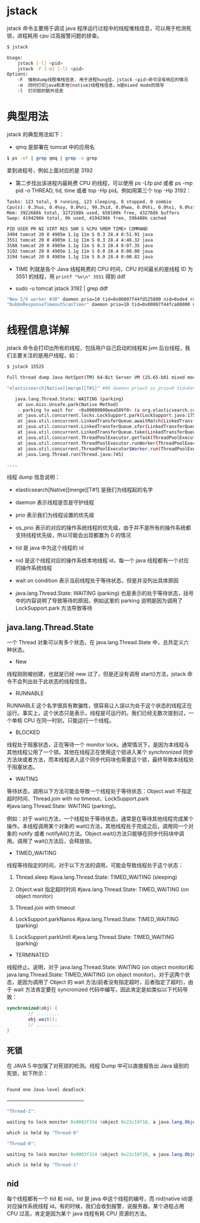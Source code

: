 # jstack

jstack 命令主要用于调试 java 程序运行过程中的线程堆栈信息，可以用于检测死锁，进程耗用 cpu 过高报警问题的排查。

```sh
$ jstack

Usage:
    jstack [-l] <pid>
    jstack -F [-m] [-l] <pid>
Options:
    -F  强制dump线程堆栈信息. 用于进程hung住，jstack <pid>命令没有响应的情况
    -m  同时打印java和本地(native)线程栈信息，m是mixed mode的简写
    -l  打印锁的额外信息
```

# 典型用法

jstack 的典型用法如下：

- qmq 是部署在 tomcat 中的应用名

```sh
$ ps -ef | grep qmq | grep -v grep
```

拿到进程号，例如上面对应的是 3192

- 第二步找出该进程内最耗费 CPU 的线程，可以使用 ps -Lfp pid 或者 ps -mp pid -o THREAD, tid, time 或者 top -Hp pid。例如用第三个 top -Hp 3192：

```sh
Tasks: 123 total, 0 running, 123 sleeping, 0 stopped, 0 zombie
Cpu(s): 0.3%us, 0.4%sy, 0.0%ni, 99.3%id, 0.0%wa, 0.0%hi, 0.0%si, 0.0%st
Mem: 3922688k total, 3272588k used, 650100k free, 432768k buffers
Swap: 4194296k total, 0k used, 4194296k free, 596488k cached

PID USER PR NI VIRT RES SHR S %CPU %MEM TIME+ COMMAND
3494 tomcat 20 0 4905m 1.1g 11m S 0.3 28.4 0:51.91 java
3551 tomcat 20 0 4905m 1.1g 11m S 0.3 28.4 4:46.32 java
3588 tomcat 20 0 4905m 1.1g 11m S 0.3 28.4 0:07.35 java
3192 tomcat 20 0 4905m 1.1g 11m S 0.0 28.4 0:00.00 java
3194 tomcat 20 0 4905m 1.1g 11m S 0.0 28.4 0:00.82 java
```

- TIME 列就是各个 Java 线程耗费的 CPU 时间，CPU 时间最长的是线程 ID 为 3551 的线程，用 `printf "%x\n" 3551` 得到 ddf

- sudo -u tomcat jstack 3192 | grep ddf

```sh
"New I/O worker #30" daemon prio=10 tid=0x00007f44fd525800 nid=0xde4 runnable [0x00007f4530ddf000]
"DubboResponseTimeoutScanTimer" daemon prio=10 tid=0x00007f44fca88000 nid=0xddf waiting on condition [0x00007f45322e5000]
```

# 线程信息详解

jstack 命令会打印出所有的线程，包括用户自己启动的线程和 jvm 后台线程，我们主要关注的是用户线程，如：

```sh
$ jstack 15525

Full thread dump Java HotSpot(TM) 64-Bit Server VM (25.65-b01 mixed mode):

"elasticsearch[Native][merge][T#1]" #98 daemon prio=5 os_prio=0 tid=0x00007f031c009000 nid=0x4129 waiting on condition [0x00007f02f61ee000]

   java.lang.Thread.State: WAITING (parking)
    at sun.misc.Unsafe.park(Native Method)
    - parking to wait for  <0x00000000eea589f0> (a org.elasticsearch.common.util.concurrent.EsExecutors$ExecutorScalingQueue)
    at java.util.concurrent.locks.LockSupport.park(LockSupport.java:175)
    at java.util.concurrent.LinkedTransferQueue.awaitMatch(LinkedTransferQueue.java:737)
    at java.util.concurrent.LinkedTransferQueue.xfer(LinkedTransferQueue.java:647)
    at java.util.concurrent.LinkedTransferQueue.take(LinkedTransferQueue.java:1269)
    at java.util.concurrent.ThreadPoolExecutor.getTask(ThreadPoolExecutor.java:1067)
    at java.util.concurrent.ThreadPoolExecutor.runWorker(ThreadPoolExecutor.java:1127)
    at java.util.concurrent.ThreadPoolExecutor$Worker.run(ThreadPoolExecutor.java:617)
    at java.lang.Thread.run(Thread.java:745)

....
```

线程 dump 信息说明：

- elasticsearch[Native][merge][T#1] 是我们为线程起的名字

- daemon 表示线程是否是守护线程

- prio 表示我们为线程设置的优先级

- os_prio 表示的对应的操作系统线程的优先级，由于并不是所有的操作系统都支持线程优先级，所以可能会出现都置为 0 的情况

- tid 是 java 中为这个线程的 id

- nid 是这个线程对应的操作系统本地线程 id，每一个 java 线程都有一个对应的操作系统线程

- wait on condition 表示当前线程处于等待状态，但是并没列出具体原因

- java.lang.Thread.State: WAITING (parking) 也是表示的处于等待状态，括号中的内容说明了导致等待的原因，例如这里的 parking 说明是因为调用了 LockSupport.park 方法导致等待

## java.lang.Thread.State

一个 Thread 对象可以有多个状态，在 java.lang.Thread.State 中，总共定义六种状态。

- New

线程刚刚被创建，也就是已经 new 过了，但是还没有调用 start()方法，jstack 命令不会列出处于此状态的线程信息。

- RUNNABLE

RUNNABLE 这个名字很具有欺骗性，很容易让人误以为处于这个状态的线程正在运行。事实上，这个状态只是表示，线程是可运行的。我们已经无数次提到过，一个单核 CPU 在同一时刻，只能运行一个线程。

- BLOCKED

线程处于阻塞状态，正在等待一个 monitor lock。通常情况下，是因为本线程与其他线程公用了一个锁。其他在线程正在使用这个锁进入某个 synchronized 同步方法块或者方法，而本线程进入这个同步代码块也需要这个锁，最终导致本线程处于阻塞状态。

- WAITING

等待状态，调用以下方法可能会导致一个线程处于等待状态：Object.wait 不指定超时时间、Thread.join with no timeout、LockSupport.park #java.lang.Thread.State: WAITING (parking)。

例如：对于 wait()方法，一个线程处于等待状态，通常是在等待其他线程完成某个操作。本线程调用某个对象的 wait()方法，其他线程处于完成之后，调用同一个对象的 notify 或者 notifyAll()方法。Object.wait()方法只能够在同步代码块中调用。调用了 wait()方法后，会释放锁。

- TIMED_WAITING

线程等待指定的时间，对于以下方法的调用，可能会导致线程处于这个状态：

1. Thread.sleep #java.lang.Thread.State: TIMED_WAITING (sleeping)

2. Object.wait 指定超时时间 #java.lang.Thread.State: TIMED_WAITING (on object monitor)

3. Thread.join with timeout

4. LockSupport.parkNanos #java.lang.Thread.State: TIMED_WAITING (parking)

5. LockSupport.parkUntil #java.lang.Thread.State: TIMED_WAITING (parking)

- TERMINATED

线程终止。说明，对于 java.lang.Thread.State: WAITING (on object monitor)和 java.lang.Thread.State: TIMED_WAITING (on object monitor)，对于这两个状态，是因为调用了 Object 的 wait 方法(前者没有指定超时，后者指定了超时)，由于 wait 方法肯定要在 syncronized 代码中编写，因此肯定是如类似以下代码导致：

```java
synchronized(obj) {
        // .........
        obj.wait();
        // .........
}
```

## 死锁

在 JAVA 5 中加强了对死锁的检测。线程 Dump 中可以直接报告出 Java 级别的死锁，如下所示：

```java

Found one Java-level deadlock:

=============================

"Thread-1":

waiting to lock monitor 0x0003f334 (object 0x22c19f18, a java.lang.Object),

which is held by "Thread-0"

"Thread-0":

waiting to lock monitor 0x0003f314 (object 0x22c19f20, a java.lang.Object),

which is held by "Thread-1"
```

## nid

每个线程都有一个 tid 和 nid，tid 是 java 中这个线程的编号，而 nid(native id)是对应操作系统线程 id。有的时候，我们会收到报警，说服务器，某个进程占用 CPU 过高，肯定是因为某个 java 线程有耗 CPU 资源的方法。

